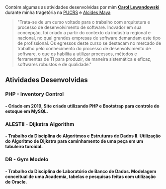 Contém algumas as atividades desenvolvidas por mim __[Carol Lewandowski](https://www.linkedin.com/in/carol-lewandowski-92b226226/)__ durante minha tragetória na [PUCRS](https://www.pucrs.br/) e [Alcides Maya](https://alcidesmaya.edu.br/)

>"Trata-se de um curso voltado para o trabalho com arquitetura e processo de desenvolvimento de software. Inovador em sua concepção, foi criado a partir do contexto da indústria regional e nacional, no qual grandes empresas de software demandam este tipo de profissional. Os egressos deste curso se destacam no mercado de trabalho pelo conhecimento do processo de desenvolvimento de software, o que os habilita a utilizar processos, métodos e ferramentas de TI para produzir, de maneira sistemática e eficaz, softwares robustos e de qualidade."

## Atividades Desenvolvidas
### PHP - Inventory Control
#### - Criado em 2019, Site criado utilizando PHP e Bootstrap para controle do estoque em MySQL. 


### ALESTII - Dijkstra Algorithm
#### - Trabalho da Disciplina de Algoritmos e Estruturas de Dados II. Utilização do Algoritmo de Dijkstra para caminhamento de uma peça em um tabuleiro toroidal.

### DB - Gym Modelo
#### - Trabalho da Disciplina de Laboratório de Banco de Dados. Modelagem conceitual de uma Academia, tabelas e pesquisas feitas com utilização de Oracle.

